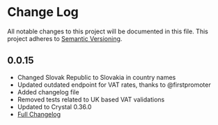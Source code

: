 # Change Log
All notable changes to this project will be documented in this file.
This project adheres to [Semantic Versioning](http://semver.org/).

## 0.0.15
  - Changed Slovak Republic to Slovakia in country names
  - Updated outdated endpoint for VAT rates, thanks to @firstpromoter
  - Added changelog file
  - Removed tests related to UK based VAT validations
  - Updated to Crystal 0.36.0
  - [Full Changelog](https://github.com/gem-shards/europe.cr/compare/v0.0.14...v0.0.15)
